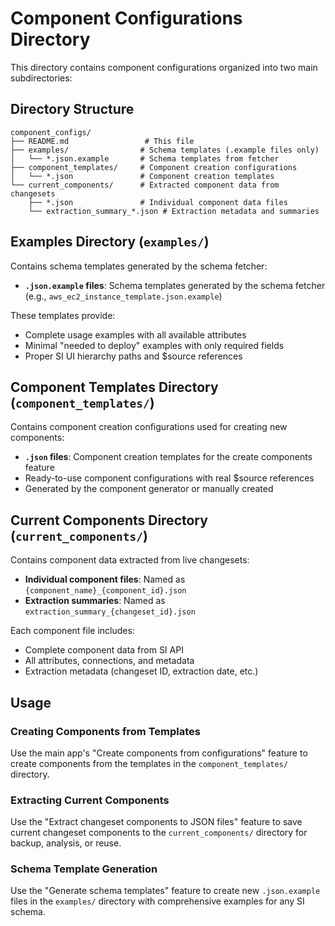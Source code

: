 # Component Configurations Directory

This directory contains component configurations organized into two main subdirectories:

## Directory Structure

```
component_configs/
├── README.md                 # This file
├── examples/                # Schema templates (.example files only)
│   └── *.json.example       # Schema templates from fetcher
├── component_templates/     # Component creation configurations
│   └── *.json               # Component creation templates
└── current_components/      # Extracted component data from changesets
    ├── *.json               # Individual component data files  
    └── extraction_summary_*.json # Extraction metadata and summaries
```

## Examples Directory (`examples/`)

Contains schema templates generated by the schema fetcher:

- **`.json.example` files**: Schema templates generated by the schema fetcher (e.g., `aws_ec2_instance_template.json.example`)

These templates provide:
- Complete usage examples with all available attributes
- Minimal "needed to deploy" examples with only required fields
- Proper SI UI hierarchy paths and $source references

## Component Templates Directory (`component_templates/`)

Contains component creation configurations used for creating new components:

- **`.json` files**: Component creation templates for the create components feature
- Ready-to-use component configurations with real $source references
- Generated by the component generator or manually created

## Current Components Directory (`current_components/`)

Contains component data extracted from live changesets:

- **Individual component files**: Named as `{component_name}_{component_id}.json`
- **Extraction summaries**: Named as `extraction_summary_{changeset_id}.json`

Each component file includes:
- Complete component data from SI API
- All attributes, connections, and metadata
- Extraction metadata (changeset ID, extraction date, etc.)

## Usage

### Creating Components from Templates
Use the main app's "Create components from configurations" feature to create components from the templates in the `component_templates/` directory.

### Extracting Current Components
Use the "Extract changeset components to JSON files" feature to save current changeset components to the `current_components/` directory for backup, analysis, or reuse.

### Schema Template Generation
Use the "Generate schema templates" feature to create new `.json.example` files in the `examples/` directory with comprehensive examples for any SI schema.
